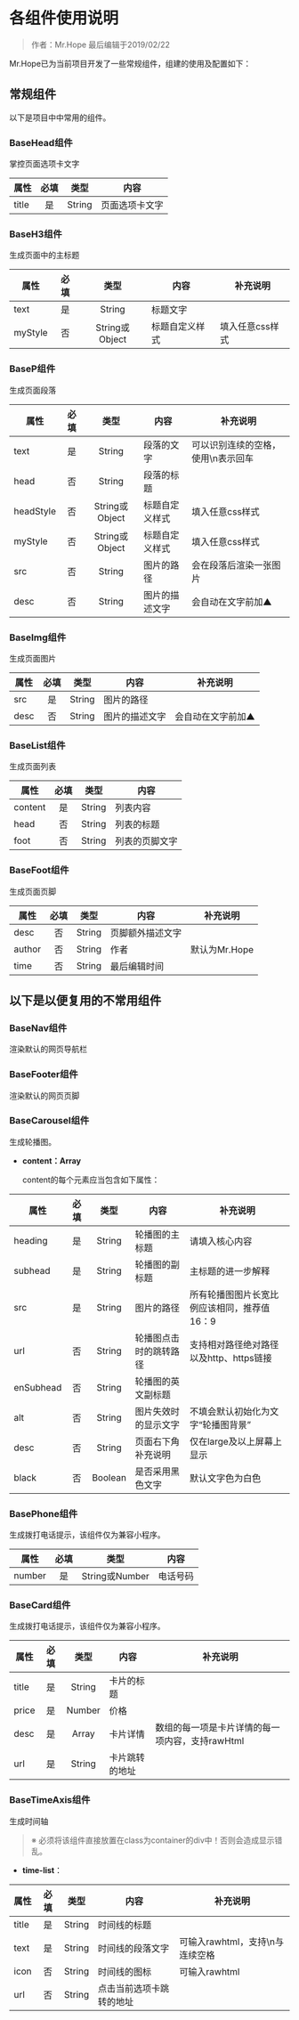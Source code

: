 # 各组件使用说明

> 作者：Mr.Hope 最后编辑于2019/02/22

Mr.Hope已为当前项目开发了一些常规组件，组建的使用及配置如下：

## 常规组件

以下是项目中中常用的组件。

### BaseHead组件

掌控页面选项卡文字

| 属性  | 必填  |  类型  | 内容           |
| ----- | :---: | :----: | -------------- |
| title |  是   | String | 页面选项卡文字 |

### BaseH3组件

生成页面中的主标题

| 属性    | 必填  |      类型      | 内容           | 补充说明        |
| ------- | :---: | :------------: | -------------- | --------------- |
| text    |  是   |     String     | 标题文字       |
| myStyle |  否   | String或Object | 标题自定义样式 | 填入任意css样式 |

### BaseP组件

生成页面段落

| 属性      | 必填  |      类型      | 内容           | 补充说明                           |
| --------- | :---: | :------------: | -------------- | ---------------------------------- |
| text      |  是   |     String     | 段落的文字     | 可以识别连续的空格，使用\n表示回车 |
| head      |  否   |     String     | 段落的标题     |
| headStyle |  否   | String或Object | 标题自定义样式 | 填入任意css样式                    |
| myStyle   |  否   | String或Object | 标题自定义样式 | 填入任意css样式                    |
| src       |  否   |     String     | 图片的路径     | 会在段落后渲染一张图片             |
| desc      |  否   |     String     | 图片的描述文字 | 会自动在文字前加▲                  |

### BaseImg组件

生成页面图片

| 属性 | 必填  |  类型  | 内容           | 补充说明          |
| ---- | :---: | :----: | -------------- | ----------------- |
| src  |  是   | String | 图片的路径     |
| desc |  否   | String | 图片的描述文字 | 会自动在文字前加▲ |

### BaseList组件

生成页面列表

| 属性    | 必填  |  类型  | 内容           |
| ------- | :---: | :----: | -------------- |
| content |  是   | String | 列表内容       |
| head    |  否   | String | 列表的标题     |
| foot    |  否   | String | 列表的页脚文字 |

### BaseFoot组件

生成页面页脚

| 属性   | 必填  |  类型  | 内容             | 补充说明      |
| ------ | :---: | :----: | ---------------- | ------------- |
| desc   |  否   | String | 页脚额外描述文字 |
| author |  否   | String | 作者             | 默认为Mr.Hope |
| time   |  否   | String | 最后编辑时间     |

## 以下是以便复用的不常用组件

### BaseNav组件

渲染默认的网页导航栏

### BaseFooter组件

渲染默认的网页页脚

### BaseCarousel组件

生成轮播图。

- **content：Array**

  content的每个元素应当包含如下属性：

| 属性      | 必填  |  类型   | 内容                   | 补充说明                                    |
| --------- | :---: | :-----: | ---------------------- | ------------------------------------------- |
| heading   |  是   | String  | 轮播图的主标题         | 请填入核心内容                              |
| subhead   |  是   | String  | 轮播图的副标题         | 主标题的进一步解释                          |
| src       |  是   | String  | 图片的路径             | 所有轮播图图片长宽比例应该相同，推荐值16：9 |
| url       |  否   | String  | 轮播图点击时的跳转路径 | 支持相对路径绝对路径以及http、https链接     |
| enSubhead |  否   | String  | 轮播图的英文副标题     |
| alt       |  否   | String  | 图片失效时的显示文字   | 不填会默认初始化为文字“轮播图背景”        |
| desc      |  否   | String  | 页面右下角补充说明     | 仅在large及以上屏幕上显示                   |
| black     |  否   | Boolean | 是否采用黑色文字       | 默认文字色为白色                            |

### BasePhone组件

生成拨打电话提示，该组件仅为兼容小程序。

| 属性   | 必填  |      类型      | 内容     |
| ------ | :---: | :------------: | -------- |
| number |  是   | String或Number | 电话号码 |

### BaseCard组件

生成拨打电话提示，该组件仅为兼容小程序。

| 属性  | 必填  |  类型  | 内容           | 补充说明                                        |
| ----- | :---: | :----: | -------------- | ----------------------------------------------- |
| title |  是   | String | 卡片的标题     |
| price |  是   | Number | 价格           |
| desc  |  是   | Array  | 卡片详情       | 数组的每一项是卡片详情的每一项内容，支持rawHtml |
| url   |  是   | String | 卡片跳转的地址 |

### BaseTimeAxis组件

生成时间轴

> ※ 必须将该组件直接放置在class为container的div中！否则会造成显示错乱。

- **time-list**：

| 属性  | 必填  |  类型  | 内容                     | 补充说明                        |
| ----- | :---: | :----: | ------------------------ | ------------------------------- |
| title |  是   | String | 时间线的标题             |
| text  |  是   | String | 时间线的段落文字         | 可输入rawhtml，支持\n与连续空格 |
| icon  |  否   | String | 时间线的图标             | 可输入rawhtml                   |
| url   |  否   | String | 点击当前选项卡跳转的地址 |